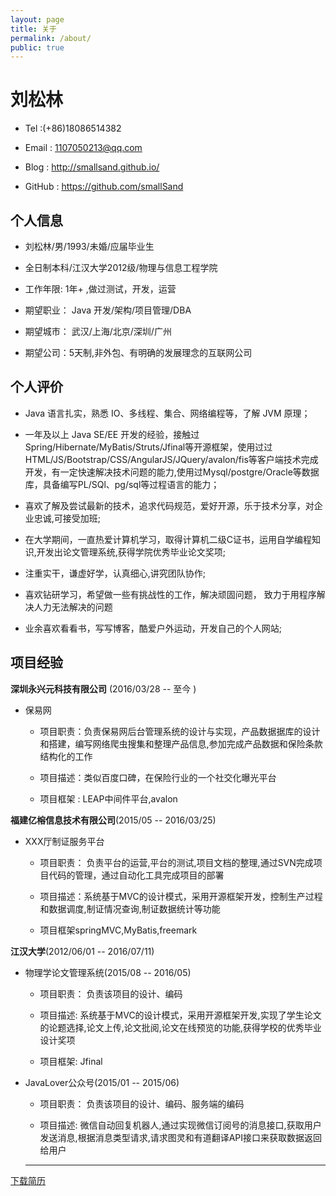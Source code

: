 ```yaml
---
layout: page
title: 关于
permalink: /about/
public: true
---
```



# 刘松林

- Tel :(+86)18086514382

- Email : 1107050213@qq.com

- Blog : http://smallsand.github.io/

- GitHub : https://github.com/smallSand

## 个人信息

- 刘松林/男/1993/未婚/应届毕业生

- 全日制本科/江汉大学2012级/物理与信息工程学院

- 工作年限: 1年+ ,做过测试，开发，运营

- 期望职业： Java 开发/架构/项目管理/DBA

- 期望城市： 武汉/上海/北京/深圳/广州

- 期望公司：5天制,非外包、有明确的发展理念的互联网公司

## 个人评价

- Java 语言扎实，熟悉 IO、多线程、集合、网络编程等，了解 JVM 原理；

- 一年及以上 Java SE/EE 开发的经验，接触过 Spring/Hibernate/MyBatis/Struts/Jfinal等开源框架，使用过过 HTML/JS/Bootstrap/CSS/AngularJS/JQuery/avalon/fis等客户端技术完成开发，有一定快速解决技术问题的能力,使用过Mysql/postgre/Oracle等数据库，具备编写PL/SQl、pg/sql等过程语言的能力；

- 喜欢了解及尝试最新的技术，追求代码规范，爱好开源，乐于技术分享，对企业忠诚,可接受加班;

- 在大学期间，一直热爱计算机学习，取得计算机二级C证书，运用自学编程知识,开发出论文管理系统,获得学院优秀毕业论文奖项;

- 注重实干，谦虚好学，认真细心,讲究团队协作;

- 喜欢钻研学习，希望做一些有挑战性的工作，解决顽固问题， 致力于用程序解决人力无法解决的问题

- 业余喜欢看看书，写写博客，酷爱户外运动，开发自己的个人网站;


## 项目经验

**深圳永兴元科技有限公司** (2016/03/28  --  至今 )

- 保易网
 
  - 项目职责：负责保易网后台管理系统的设计与实现，产品数据据库的设计和搭建，编写网络爬虫搜集和整理产品信息,参加完成产品数据和保险条款结构化的工作
  
  - 项目描述：类似百度口碑，在保险行业的一个社交化曝光平台
  
  - 项目框架 : LEAP中间件平台,avalon

**福建亿榕信息技术有限公司**(2015/05  -- 2016/03/25)

- XXX厅制证服务平台

  - 项目职责： 负责平台的运营,平台的测试,项目文档的整理,通过SVN完成项目代码的管理，通过自动化工具完成项目的部署
 
  - 项目描述：系统基于MVC的设计模式，采用开源框架开发，控制生产过程和数据调度,制证情况查询,制证数据统计等功能
  
  - 项目框架springMVC,MyBatis,freemark
 
**江汉大学**(2012/06/01  --  2016/07/11)

- 物理学论文管理系统(2015/08  --  2016/05)

  - 项目职责： 负责该项目的设计、编码

  - 项目描述: 系统基于MVC的设计模式，采用开源框架开发,实现了学生论文的论题选择,论文上传,论文批阅,论文在线预览的功能,获得学校的优秀毕业设计奖项
  
  - 项目框架: Jfinal
 
- JavaLover公众号(2015/01  --  2015/06)

  - 项目职责： 负责该项目的设计、编码、服务端的编码

  - 项目描述: 微信自动回复机器人,通过实现微信订阅号的消息接口,获取用户发送消息,根据消息类型请求,请求图灵和有道翻译API接口来获取数据返回给用户
  
  -------
  
 [下载简历](http://smallsand.github.com/image/about.pdf)